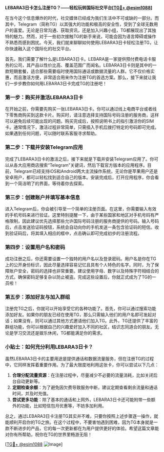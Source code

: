 **LEBARA3日卡怎么注册TG？——轻松玩转国际社交平台[[TG💪+ @esim1088](https://t.me/s/esim1088)]**

在当今这个信息爆炸的时代，社交媒体已经成为我们生活中不可或缺的一部分。而其中，Telegram（简称TG）以其强大的功能和极高的安全性，受到了全球无数用户的喜爱。无论是日常沟通、获取资讯，还是加入兴趣小组，TG都展现出了其独特的魅力。然而，对于一些初次接触TG的新手来说，可能会因为语言障碍或操作不熟悉而感到困扰。今天，我们就来聊聊如何使用LEBARA3日卡轻松注册TG，让你快速融入这个国际化的社交平台。

首先，我们需要了解什么是LEBARA3日卡。LEBARA是一家提供预付费电话卡服务的公司，其产品以性价比高、覆盖范围广而闻名。LEBARA3日卡则是其中的一款短期套餐，适合那些需要临时使用国际通话或数据流量的人群。它不仅价格实惠，而且激活方便，非常适合用来作为注册TG的首选方案。那么，接下来就让我们一步步教你如何用LEBARA3日卡完成TG的注册吧！

### 第一步：购买并激活LEBARA3日卡

在开始之前，你需要先购买一张LEBARA3日卡。你可以通过线上电商平台或者线下零售商购买到这款卡片。购买时，请注意选择支持国际号码注册的服务商，这样可以避免后续可能出现的问题。购买完成后，按照说明书上的指引激活你的SIM卡。通常情况下，激活过程非常简单，只需插入手机后拨打特定的号码即可完成。如果遇到任何问题，可以随时联系客服寻求帮助。

### 第二步：下载并安装Telegram应用

完成了LEBARA3日卡的激活之后，接下来就是下载并安装Telegram应用了。你可以从各大应用商店搜索“Telegram”关键词，然后下载官方版本的应用程序。目前，Telegram已经支持iOS和Android两大主流操作系统，无论你是苹果用户还是安卓用户，都可以轻松找到适合自己的版本。安装完成后，打开应用程序，你会看到一个简洁明了的界面，等待着你去探索。

### 第三步：创建账户并填写基本信息

进入Telegram后，你会被引导至一个简单的注册页面。在这里，你需要输入有效的手机号码来进行验证。这里特别提醒一下，由于某些国家和地区对手机号码有严格限制，因此建议优先选择那些允许国际号码注册的服务商提供的号码。输入号码后，点击发送验证码按钮，系统会自动向你的手机发送一条包含验证码的短信。收到验证码后，将其填入相应的框中，点击确认即可完成初步的注册流程。

### 第四步：设置用户名和密码

成功注册之后，你还需要设置一个独特的用户名以及登录密码。用户名是你在TG上的公开身份标识，因此尽量选择容易记忆且具有个人特色的名字。同时，为了保障账户安全，密码的选择也非常重要。建议使用字母、数字以及特殊字符相结合的方式，确保密码足够复杂以防止被盗。完成这些设置后，你就正式成为了TG的一员啦！

### 第五步：添加好友与加入群组

注册完TG之后，你就可以开始享受它的各种功能了。首先，你可以通过搜索功能添加好友。如果你的朋友已经在使用TG，那么只需输入他们的用户名即可发起对话；如果没有，则可以通过其他方式邀请他们加入TG。此外，TG还提供了丰富的群组功能，你可以根据自己的兴趣爱好加入不同的社区，结识志同道合的朋友。无论是学习交流还是娱乐休闲，TG都能满足你的需求。

### 小贴士：如何充分利用LEBARA3日卡？

虽然LEBARA3日卡的主要用途是提供通话和数据流量服务，但在注册TG的过程中，它同样发挥着重要作用。为了最大限度地利用这张卡，你可以尝试以下几点：

1. **合理分配流量资源**：在注册过程中，尽量减少不必要的流量消耗，比如关闭后台自动更新等。
2. **定期检查余额**：为了避免因欠费导致服务中断，建议定期查看剩余流量和通话时间，并及时充值。
3. **尝试更多功能**：除了基本的通话和上网外，LEBARA3日卡还可能附带一些额外的功能，比如短信包月优惠等，不妨多加利用。

总之，通过LEBARA3日卡注册TG其实并不难，只要你按照上述步骤逐一操作，就能顺利开启你的TG之旅。在这个过程中，不要害怕遇到困难，因为TG本身就是一款不断进步的产品，它的每一次更新都在为用户提供更好的体验。希望这篇文章能对你有所帮助，祝你在TG的世界里畅游无阻！

[[TG💪+ @esim1088](https://t.me/s/esim1088) ![Image](https://i.postimg.cc/4NQfJmqS/Snipaste-2025-05-13-00-14-12.png)]